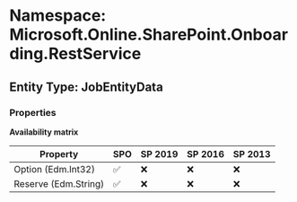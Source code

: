 # Namespace: Microsoft.Online.SharePoint.Onboarding.RestService

## Entity Type: JobEntityData

### Properties

**Availability matrix**

Property | SPO | SP 2019 | SP 2016 | SP 2013
----------|-----|---------|---------|--------
Option (Edm.Int32) | ✅ | ❌ | ❌ | ❌
Reserve (Edm.String) | ✅ | ❌ | ❌ | ❌

